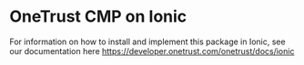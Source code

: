 # OneTrust CMP on Ionic

For information on how to install and implement this package in Ionic, see our documentation here https://developer.onetrust.com/onetrust/docs/ionic